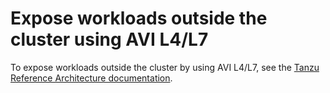 # Expose workloads outside the cluster using AVI L4/L7

To expose workloads outside the cluster by using AVI L4/L7, see the
[Tanzu Reference Architecture documentation](https://docs.vmware.com/en/VMware-Tanzu-Reference-Architecture/services/tanzu-solutions-workbooks/solution-workbooks-tap-workloads-avi-l4-l7.html).